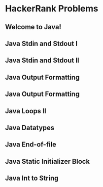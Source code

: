 # HackerRank Problems

## Welcome to Java!
## Java Stdin and Stdout I
## Java Stdin and Stdout II
## Java Output Formatting
## Java Output Formatting
## Java Loops II
## Java Datatypes
## Java End-of-file
## Java Static Initializer Block
## Java Int to String